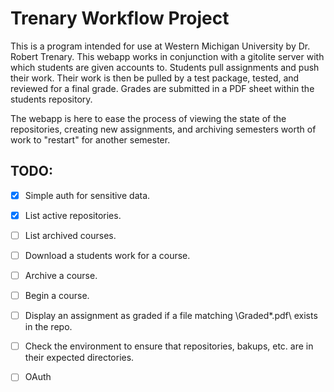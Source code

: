 # Trenary Workflow Project

This is a program intended for use at Western Michigan University by Dr. Robert Trenary. This webapp works in conjunction with a gitolite server with which students are given accounts to. 
Students pull assignments and push their work. Their work is then be pulled by a test package, tested, and reviewed for a final grade. Grades are submitted in a PDF sheet within the students repository. 

The webapp is here to ease the process of viewing the state of the repositories, creating new assignments, and archiving semesters worth of work to "restart" for another semester.


## TODO:
- [x] Simple auth for sensitive data.
- [x] List active repositories.
- [ ] List archived courses.
- [ ] Download a students work for a course.
- [ ] Archive a course.
- [ ] Begin a course.
- [ ] Display an assignment as graded if a file matching \Graded*.pdf\ exists in the repo.
- [ ] Check the environment to ensure that repositories, bakups, etc. are in their expected directories.
- [ ] OAuth

